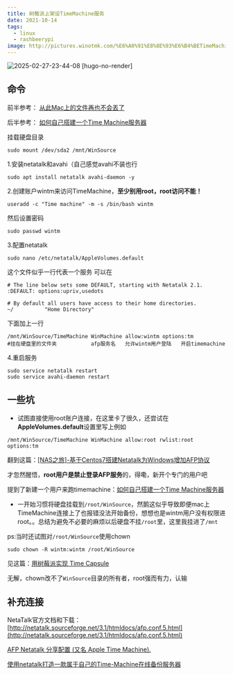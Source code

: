 ```yaml
---
title: 树莓派上架设TimeMachine服务
date: 2021-10-14
tags:
  - linux
  - rashbeerypi
image: http://pictures.winotmk.com/%E6%A0%91%E8%8E%93%E6%B4%BETimeMachine/2025-02-27-23-44-08_12ebde84.png
---
```


![2025-02-27-23-44-08 [hugo-no-render]](http://pictures.winotmk.com/%E6%A0%91%E8%8E%93%E6%B4%BETimeMachine/2025-02-27-23-44-08_12ebde84.png)


## 命令

前半参考：
[从此Mac上的文件再也不会丟了](https://zhuanlan.zhihu.com/p/335259509)

后半参考：
[如何自己搭建一个Time Machine服务器](https://www.jianshu.com/p/d9b180f6d397)

挂载硬盘目录

```
sudo mount /dev/sda2 /mnt/WinSource
```

1.安装netatalk和avahi（自己感觉avahi不装也行

```
sudo apt install netatalk avahi-daemon -y
```

2.创建账户wintm来访问TimeMachine，**至少别用root，root访问不能！**

```
useradd -c "Time machine" -m -s /bin/bash wintm
```

然后设置密码

```
sudo passwd wintm
```
<!-- more -->

3.配置netatalk

```
sudo nano /etc/netatalk/AppleVolumes.default
```

这个文件似乎一行代表一个服务
可以在

```
# The line below sets some DEFAULT, starting with Netatalk 2.1.
:DEFAULT: options:upriv,usedots

# By default all users have access to their home directories.
~/			"Home Directory"
```

下面加上一行

```
/mnt/WinSource/TimeMachine WinMachine allow:wintm options:tm
#挂在硬盘里的文件夹           afp服务名   允许wintm用户登陆   开启timemachine
```

4.重启服务

```
sudo service netatalk restart
sudo service avahi-daemon restart
```

## 一些坑

* 试图直接使用root账户连接，在这里卡了很久，还尝试在**AppleVolumes.default**设置里写上例如

``/mnt/WinSource/TimeMachine WinMachine allow:root rwlist:root  options:tm``

翻到这篇：[[NAS之旅]-基于Centos7搭建Netatalk为Windows增加AFP协议](https://www.it610.com/article/1297957643536637952.htm)

才忽然醒悟，**root用户是禁止登录AFP服务**的，得嘞，新开个专门的用户吧

提到了新建一个用户来跑timemachine：[如何自己搭建一个Time Machine服务器](https://www.jianshu.com/p/d9b180f6d397)

* 一开始习惯将硬盘挂载到`/root/WinSource`，然鹅这似乎导致即便mac上TimeMachine连接上了也报错没法开始备份，想想也是wintm用户没有权限进root。。总结为避免不必要的麻烦以后硬盘不挂`/root`里，这里我挂进了`/mnt`

ps:当时还试图对`/root/WinSource`使用chown

```
sudo chown -R wintm:wintm /root/WinSource
```

见这篇：[用树莓派实现 Time Capsule](https://aaron67.cc/2017/01/14/rpi-as-time-capsule/)

无解，chown改不了`WinSource`目录的所有者，root强而有力，认输

## 补充连接

NetaTalk官方文档和下载：[http://netatalk.sourceforge.net/3.1/htmldocs/afp.conf.5.html](http://netatalk.sourceforge.net/3.1/htmldocs/afp.conf.5.html)

[AFP Netatalk 分享配置 (又名 Apple Time Machine).](https://openwrt.org/zh/docs/guide-user/services/nas/netatalk_configuration#afp_netatalk_分享配置_又名_apple_time_machine)

[使用netatalk打造一款属于自己的Time-Machine在线备份服务器](https://blog.maxisvest.com/使用netatalk打造一款属于自己的Time-Machine在线备份服务器/)

